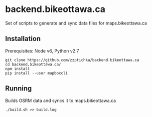 # backend.bikeottawa.ca
Set of scripts to generate and sync data files for maps.bikeottawa.ca

## Installation
Prerequisites: Node v6, Python v2.7
``` 
git clone https://github.com/zzptichka/backend.bikeottawa.ca
cd backend.bikeottawa.ca/
npm install
pip install --user mapboxcli
```

## Running
Builds OSRM data and syncs it to maps.bikeottawa.ca
```
./build.sh >> build.log
```
